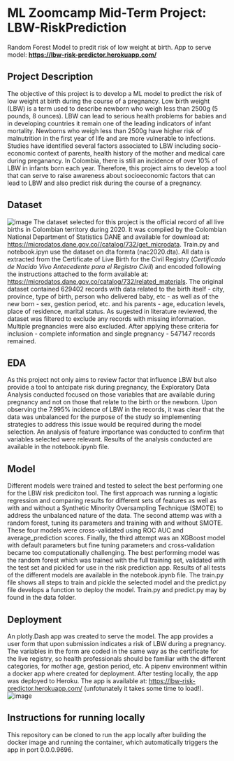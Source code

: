 # ML Zoomcamp Mid-Term Project: LBW-RiskPrediction

Random Forest Model to predit risk of low weight at birth. App to serve model: **https://lbw-risk-predictor.herokuapp.com/**

## Project Description
The objective of this project is to develop a ML model to predict the risk of low weight at birth during the course of a pregnancy. 
Low birth weight (LBW) is a term used to describe newborn who weigh less than 2500g (5 pounds, 8 ounces). LBW can lead to serious health problems for 
babies and in developing countries it remain one of the leading indicators of infant mortality. Newborns who weigh less than 2500g have higher risk of malnutrition in the first year of life and are more vulnerable to infections. Studies have identified several factors associated to LBW including socio-economic context of parents, health history of the mother and medical care during preganancy. In Colombia, there is still an incidence of over 10% of LBW in infants born each year. Therefore, this project aims to develop a tool that can serve to raise awareness about socioeconomic factors that can lead to LBW and also predict risk during the course of a pregnancy.

## Dataset
![image](https://user-images.githubusercontent.com/89426444/200992845-87e45638-e065-4d78-affb-0e079cbbbabc.png)
The dataset selected for this project is the official record of all live births in Colombian territory during 2020. It was compiled by the Colombian National Department of Statistics DANE and available for download at: https://microdatos.dane.gov.co//catalog/732/get_microdata. Train.py and notebook.ipyn use the dataset on dta formta (nac2020.dta). All data is
extracted from the Certificate of Live Birth for the Civil Registry (*Certificado de Nacido Vivo Antecedente para el Registro Civil*) and encoded following the instructions attached to the form available at: https://microdatos.dane.gov.co/catalog/732/related_materials.
The original dataset contained 629402 records with data related to the birth itself - city, province, type of birth, person who delivered baby, etc - as well as of the new born - sex, gestion period, etc. and his parents - age, education levels, place of residence, marital status. 
As sugested in literature reviewed, the dataset was filtered to exclude any records with missing information. Multiple pregnancies were also excluded. After applying these criteria for inclusion - complete information and single pregnancy - 547147 records remained.

## EDA
As this project not only aims to review factor that influence LBW but also provide a tool to antcipate risk during pregnancy, the Exploratory Data Analysis conducted focused on those variables that are available during pregnancy and not on those that relate to the birth or the newborn. Upon observing the 7.995% incidence of LBW in the records, it was clear that the data was unbalanced for the purpose of the study so implementing strategies to address this issue would be required during the model selection. An analysis of feature importance was conducted to confirm that variables selected were relevant. Results of the analysis conducted are available in the notebook.ipynb file. 

## Model
Different models were trained and tested to select the best performing one for the LBW risk prediciton tool. The first approach was running a logistic regression and comparing results for different sets of features as well as with and without a Synthetic Minority Oversampling Technique (SMOTE) to address the unbalanced nature of the data. The second attemp was with a random forest, tuning its parameters and training with and without SMOTE. These four models were cross-validated using ROC AUC and average_prediction scores. Finally, the third attempt was an XGBoost model with default parameters but fine tuning parameters and cross-validation became too computationally challenging. The best performing model was the random forest which was trained with the full training set, validated with the test set and pickled for use in the risk prediction app. Results of all tests of the different models are available in the notebook.ipynb file. The train.py file shows all steps to train and pickle the selected model and the predict.py file develops a function to deploy the model. Train.py and predict.py may by found in the data folder.    

## Deployment
An plotly.Dash app was created to serve the model. The app provides a user form that upon submission indicates a risk of LBW during a pregnancy. The variables in the form are coded in the same way as the certificate for the live registry, so health professionals should be familiar with the different categories, for mother age, gestion period, etc. A pipenv environment within a docker app where created for deployment. After testing locally, the app was deployed to Heroku. The app is available at: https://lbw-risk-predictor.herokuapp.com/ (unfotunately it takes some time to load!).
![image](https://user-images.githubusercontent.com/89426444/200990897-37011c51-5e56-47d6-8c89-906db2f8ba85.png)

## Instructions for running locally
This repository can be cloned to run the app locally after building the docker image and running the container, which automatically triggers the app in port 0.0.0.9696. 
